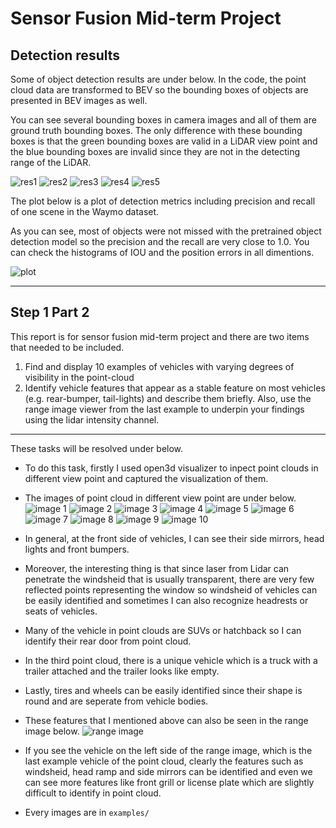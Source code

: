 # Sensor Fusion Mid-term Project
## Detection results
Some of object detection results are under below. In the code, the point cloud data are transformed to BEV so the bounding boxes of objects are presented in BEV images as well.

You can see several bounding boxes in camera images and all of them are ground truth bounding boxes. The only difference with these bounding boxes is that the green bounding boxes are valid in a LiDAR view point and the blue bounding boxes are invalid since they are not in the detecting range of the LiDAR.

![res1](./examples/result1.JPG)
![res2](./examples/result2.JPG)
![res3](./examples/result3.JPG)
![res4](./examples/result4.JPG)
![res5](./examples/result5.JPG)

The plot below is a plot of detection metrics including precision and recall of one scene in the Waymo dataset.

As you can see, most of objects were not missed with the pretrained object detection model so the precision and the recall are very close to 1.0. You can check the histograms of IOU and the position errors in all dimentions.

![plot](./examples/result_plot.png)

---
## Step 1 Part 2
This report is for sensor fusion mid-term project and there are two items that needed to be included.
1. Find and display 10 examples of vehicles with varying degrees of visibility in the point-cloud
2. Identify vehicle features that appear as a stable feature on most vehicles (e.g. rear-bumper, tail-lights) and describe them briefly. Also, use the range image viewer from the last example to underpin your findings using the lidar intensity channel.

---
These tasks will be resolved under below.

- To do this task, firstly I used open3d visualizer to inpect point clouds in different view point and captured the visualization of them.
- The images of point cloud in different view point are under below.
![image 1](examples/example1.png)
![image 2](examples/example2.png)
![image 3](examples/example3.png)
![image 4](examples/example4.png)
![image 5](examples/example5.png)
![image 6](examples/example6.png)
![image 7](examples/example7.png)
![image 8](examples/example8.png)
![image 9](examples/example9.png)
![image 10](examples/example10.png)
- In general, at the front side of vehicles, I can see their side mirrors, head lights and front bumpers.
- Moreover, the interesting thing is that since laser from Lidar can penetrate the windsheid that is usually transparent, there are very few reflected points representing the window so windsheid of vehicles can be easily identified and sometimes I can also recognize headrests or seats of vehicles.
- Many of the vehicle in point clouds are SUVs or hatchback so I can identify their rear door from point cloud.
- In the third point cloud, there is a unique vehicle which is a truck with a trailer attached and the trailer looks like empty.
- Lastly, tires and wheels can be easily identified since their shape is round and are seperate from vehicle bodies.
- These features that I mentioned above can also be seen in the range image below.
![range image](examples/range_image.PNG)
- If you see the vehicle on the left side of the range image, which is the last example vehicle of the point cloud, clearly the features such as windsheid, head ramp and side mirrors can be identified and even we can see more features like front grill or license plate which are slightly difficult to identify in point cloud.

- Every images are in `examples/`